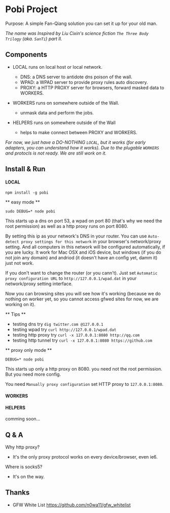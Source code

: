 Pobi Project
============

Purpose: A simple Fan-Qiang solution you can set it up for your old man.

_The name was Inspired by Liu Cixin's science fiction `The Three Body Trilogy` (aka. `SanTi`) part II._

Components
----------

* LOCAL runs on local host or local network.

    * DNS: a DNS server to antidote dns poison of the wall.
    * WPAD: a WPAD server to provide proxy rules auto discovery.
    * PROXY: a HTTP PROXY server for browsers, forward masked data to WORKERS.


* WORKERS runs on somewhere outside of the Wall.

    * unmask data and perform the jobs.


* HELPERS runs on somewhere outside of the Wall

    * helps to make connect between PROXY and WORKERS.


_For now, we just have a DO-NOTHING `LOCAL`, but it works (for early adapters, you can understand how it works). Due to the plugable `WORKERS` and protocls is not ready. We are still work on it._

Install & Run
-------------

#### LOCAL

`npm install -g pobi`

** easy mode **

`sudo DEBUG=* node pobi`

This starts up a dns on port 53, a wpad on port 80 (that's why we need the root permission) as well as a http proxy runs on port 8080.

By setting this ip as your network's DNS in your router. You can use `Auto-detect proxy settings for this network` in your browser's network/proxy setting. And all computers in this network will be configured automatically, if you are lucky. It work for Mac OSX and iOS device, but windows (if you do not join any domain) and andriod (it doesn't have an config yet, damm it) just not work.

If you don't want to change the router (or you cann't). Just set `Automatic proxy configuration URL` to `http://127.0.0.1/wpad.dat` in your network/proxy setting interface.

Now you can browsing sites you will see how it's working (because we do nothing on worker yet, so you cannot access gfwed sites for now, we are working on it).

** Tips **

* testing dns try `dig twitter.com @127.0.0.1`
* testing wpad try `curl http://127.0.0.1/wpad.dat`
* testing http proxy try `curl -x 127.0.0.1:8080 http://qq.com`
* testing http tunnel try `curl -x 127.0.0.1:8080 https://github.com`

** proxy only mode **

`DEBUG=* node pobi`

This starts up only a http proxy on 8080. you need not the root permission. But you need more config.

You need `Manually proxy configuration` set HTTP proxy to `127.0.0.1:8080`.

#### WORKERS
#### HELPERS

comming soon...

Q & A
-----

Why http proxy?

* It's the only proxy protocol works on every device/browser, even ie6.

Where is socks5?

* It's on the way.

Thanks
------

* GFW White List https://github.com/n0wa11/gfw_whitelist

